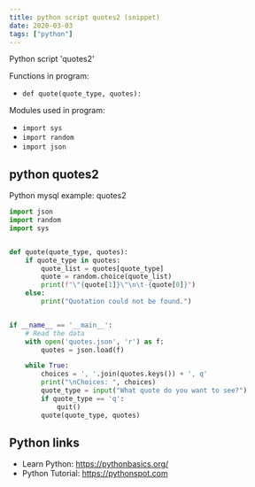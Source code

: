 ```yaml
---
title: python script quotes2 (snippet)
date: 2020-03-03
tags: ["python"]
---
```

Python script 'quotes2'

Functions in program: 
* `def quote(quote_type, quotes):`

Modules used in program: 
* `import sys`
* `import random`
* `import json`

## python quotes2

Python mysql example: quotes2

```python
import json
import random
import sys


def quote(quote_type, quotes):
    if quote_type in quotes:
        quote_list = quotes[quote_type]
        quote = random.choice(quote_list)
        print(f"\"{quote[1]}\"\n\t-{quote[0]}")
    else:
        print("Quotation could not be found.")


if __name__ == '__main__':
    # Read the data
    with open('quotes.json', 'r') as f:
        quotes = json.load(f)

    while True:
        choices = ', '.join(quotes.keys()) + ', q'
        print("\nChoices: ", choices)
        quote_type = input("What quote do you want to see?")
        if quote_type == 'q':
            quit()
        quote(quote_type, quotes)


```

## Python links

- Learn Python: https://pythonbasics.org/
- Python Tutorial: https://pythonspot.com
